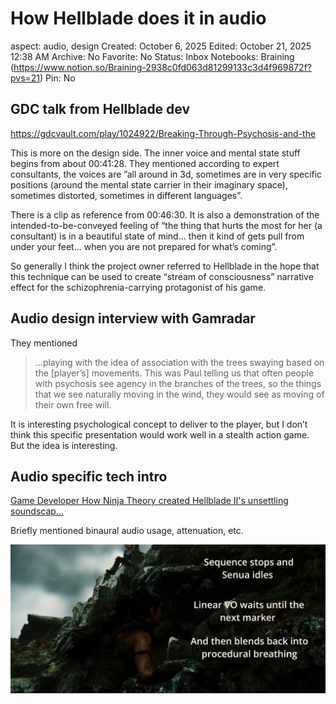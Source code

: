 # How Hellblade does it in audio

aspect: audio, design
Created: October 6, 2025
Edited: October 21, 2025 12:38 AM
Archive: No
Favorite: No
Status: Inbox
Notebooks: Braining (https://www.notion.so/Braining-2938c0fd063d81299133c3d4f969872f?pvs=21)
Pin: No

## GDC talk from Hellblade dev

https://gdcvault.com/play/1024922/Breaking-Through-Psychosis-and-the

This is more on the design side. The inner voice and mental state stuff begins from about 00:41:28. They mentioned according to expert consultants, the voices are ”all around in 3d, sometimes are in very specific positions (around the mental state carrier in their imaginary space), sometimes distorted, sometimes in different languages”.

There is a clip as reference from 00:46:30. It is also a demonstration of the intended-to-be-conveyed feeling of “the thing that hurts the most for her (a consultant) is in a beautiful state of mind… then it kind of gets pull from under your feet… when you are not prepared for what’s coming”.

So generally I think the project owner referred to Hellblade in the hope that this technique can be used to create “stream of consciousness” narrative effect for the schizophrenia-carrying protagonist of his game.

## Audio design interview with Gamradar

They mentioned

> …playing with the idea of association with the trees swaying based on the [player’s] movements. This was Paul telling us that often people with psychosis see agency in the branches of the trees, so the things that we see naturally moving in the wind, they would see as moving of their own free will.
> 

It is interesting psychological concept to deliver to the player, but I don’t think this specific presentation would work well in a stealth action game. But the idea is interesting.

## Audio specific tech intro

[Game Developer How Ninja Theory created Hellblade II's unsettling soundscap…](https://www.youtube.com/watch?v=bj5G56bwyEg)

Briefly mentioned binaural audio usage, attenuation, etc.

![image](./assets/How-Hellblade-does-it-in-audio.jpg)
